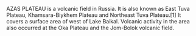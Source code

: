 AZAS PLATEAU is a volcanic field in Russia. It is also known as East Tuva Plateau, Khamsara-Biykhem Plateau and Northeast Tuva Plateau.[1] It covers a surface area of west of Lake Baikal. Volcanic activity in the area also occurred at the Oka Plateau and the Jom-Bolok volcanic field.
